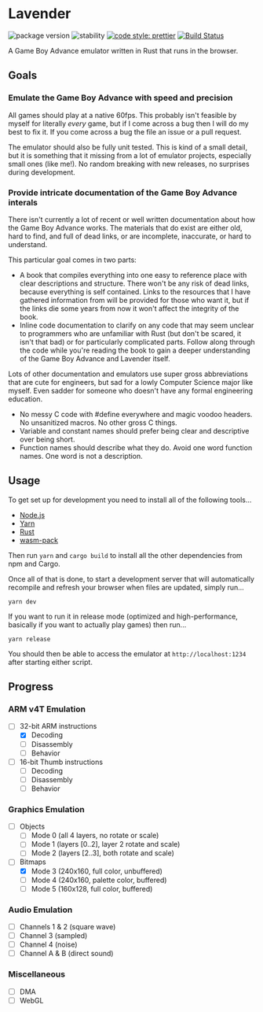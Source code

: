 # Lavender

![package version](https://img.shields.io/badge/lavender-v0.0.1-9394e4.svg)
![stability](https://img.shields.io/badge/stability-beta-6680f2.svg)
[![code style: prettier](https://img.shields.io/badge/code_style-prettier-ff69b4.svg)](https://github.com/prettier/prettier)
[![Build Status](https://travis-ci.org/partheseas/lavender.svg?branch=master)](https://travis-ci.org/partheseas/lavender)

A Game Boy Advance emulator written in Rust that runs in the browser.

## Goals

### Emulate the Game Boy Advance with speed and precision

All games should play at a native 60fps. This probably isn't feasible by
myself for literally _every_ game, but if I come across a bug then I will do my
best to fix it. If you come across a bug the file an issue or a pull request.

The emulator should also be fully unit tested. This is kind of a small detail,
but it is something that it missing from a lot of emulator projects,
especially small ones (like me!). No random breaking with new releases, no
surprises during development.

### Provide intricate documentation of the Game Boy Advance interals

There isn't currently a lot of recent or well written documentation about how
the Game Boy Advance works. The materials that do exist are either old, hard to
find, and full of dead links, or are incomplete, inaccurate, or hard to
understand.

This particular goal comes in two parts:

-   A book that compiles everything into one easy to reference place
    with clear descriptions and structure. There won't be any risk of dead links,
    because everything is self contained. Links to the resources that I have
    gathered information from will be provided for those who want it, but if the
    links die some years from now it won't affect the integrity of the book.
-   Inline code documentation to clarify on any code that may seem unclear to
    programmers who are unfamiliar with Rust (but don't be scared, it isn't that
    bad) or for particularly complicated parts. Follow along through the
    code while you're reading the book to gain a deeper understanding of the
    Game Boy Advance and Lavender itself.

Lots of other documentation and emulators use super gross abbreviations that
are cute for engineers, but sad for a lowly Computer Science major like myself.
Even sadder for someone who doesn't have any formal engineering education.

-   No messy C code with #define everywhere and magic voodoo headers. No
    unsanitized macros. No other gross C things.
-   Variable and constant names should prefer being clear and descriptive over being short.
-   Function names should describe what they do. Avoid one word function names.
    One word is not a description.

## Usage

To get set up for development you need to install all of the following tools...

-   [Node.js](https://nodejs.org)
-   [Yarn](https://yarnpkg.com)
-   [Rust](https://rustup.rs)
-   [wasm-pack](https://rustwasm.github.io/wasm-pack/installer/)

Then run `yarn` and `cargo build` to install all the other dependencies from
npm and Cargo.

Once all of that is done, to start a development server that will automatically
recompile and refresh your browser when files are updated, simply run...

```Shell
yarn dev
```

If you want to run it in release mode (optimized and high-performance, basically
if you want to actually play games) then run...

```Shell
yarn release
```

You should then be able to access the emulator at `http://localhost:1234` after
starting either script.

## Progress

### ARM v4T Emulation

-   [ ] 32-bit ARM instructions
    -   [x] Decoding
    -   [ ] Disassembly
    -   [ ] Behavior
-   [ ] 16-bit Thumb instructions
    -   [ ] Decoding
    -   [ ] Disassembly
    -   [ ] Behavior

### Graphics Emulation

-   [ ] Objects
    -   [ ] Mode 0 (all 4 layers, no rotate or scale)
    -   [ ] Mode 1 (layers [0..2], layer 2 rotate and scale)
    -   [ ] Mode 2 (layers [2..3], both rotate and scale)
-   [ ] Bitmaps
    -   [x] Mode 3 (240x160, full color, unbuffered)
    -   [ ] Mode 4 (240x160, palette color, buffered)
    -   [ ] Mode 5 (160x128, full color, buffered)

### Audio Emulation

-   [ ] Channels 1 & 2 (square wave)
-   [ ] Channel 3 (sampled)
-   [ ] Channel 4 (noise)
-   [ ] Channel A & B (direct sound)

### Miscellaneous

-   [ ] DMA
-   [ ] WebGL
